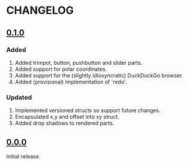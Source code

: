 # CHANGELOG

## [0.1.0](https://github.com/transcriptaze/VPD/releases/tag/v0.0.0)

### Added
1. Added trimpot, button, pushbutton and slider parts.
2. Added support for polar coordinates.
3. Added support for the (slightly idiosyncratic) DuckDuckGo browser.
4. Added (provisional) implementation of 'redo'.

### Updated
1. Implemented versioned structs so support future changes.
2. Encapsulated x,y and offset into xy struct.
3. Added drop shadows to rendered parts.



## [0.0.0](https://github.com/transcriptaze/VPD/releases/tag/v0.0.0)

Initial release.


